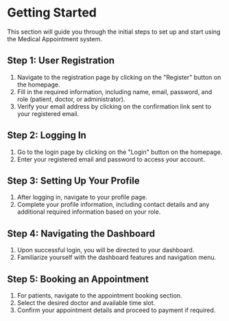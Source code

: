 # Getting Started

This section will guide you through the initial steps to set up and start using the Medical Appointment system.

## Step 1: User Registration

1.  Navigate to the registration page by clicking on the "Register" button on the homepage.
2.  Fill in the required information, including name, email, password, and role (patient, doctor, or administrator).
3.  Verify your email address by clicking on the confirmation link sent to your registered email.

## Step 2: Logging In

1.  Go to the login page by clicking on the "Login" button on the homepage.
2.  Enter your registered email and password to access your account.

## Step 3: Setting Up Your Profile

1.  After logging in, navigate to your profile page.
2.  Complete your profile information, including contact details and any additional required information based on your role.

## Step 4: Navigating the Dashboard

1.  Upon successful login, you will be directed to your dashboard.
2.  Familiarize yourself with the dashboard features and navigation menu.

## Step 5: Booking an Appointment

1.  For patients, navigate to the appointment booking section.
2.  Select the desired doctor and available time slot.
3.  Confirm your appointment details and proceed to payment if required.